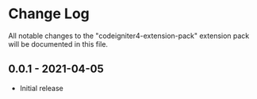 # Change Log

All notable changes to the "codeigniter4-extension-pack" extension pack will be documented in this file.

## 0.0.1 - 2021-04-05

- Initial release
